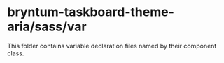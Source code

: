 # bryntum-taskboard-theme-aria/sass/var

This folder contains variable declaration files named by their component class.
